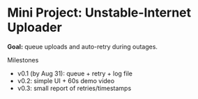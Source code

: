 # Mini Project: Unstable-Internet Uploader
**Goal:** queue uploads and auto-retry during outages.

Milestones
- v0.1 (by Aug 31): queue + retry + log file
- v0.2: simple UI + 60s demo video
- v0.3: small report of retries/timestamps
